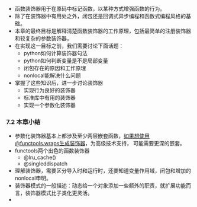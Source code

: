 * 函数装饰器用于在原码中标记函数，以某种方式增强函数的行为。* 除了在装饰器中有用处之外，闭包还是回调式异步编程和函数式编程风格的基础。* 本章的最终目标是解释清楚函数装饰器的工作原理，包括最简单的注册装饰器和较复杂的参数装饰器，* 在实现这一目标之前，我们需要讨论下面话题：    * python如何计算装饰器句法    * python如何判断变量是不是局部变量    * 闭包存在的原因和工作原理    * nonlocal能解决什么问题* 掌握了这些知识后，进一步讨论装饰器    * 实现行为良好的装饰器    * 标准库中有用的装饰器    * 实现一个参数化装饰器        ### 7.2 本章小结* 参数化装饰器基本上都涉及至少两层嵌套函数，如果想使用@functools.wraps生成装饰器，为高级技术支持，可能需要更深的嵌套。* functools两个出色的函数装饰器    * @lru_cache()    * @singleddispatch* 理解装饰器，需要区分导入时和运行时，还要知道变量作用域，闭包和增加的nonlocal申明。* 装饰器模式的一般描述：动态给一个对象添加一些额外的职责，就扩展功能而言，装饰器模式比子类化更灵活。* 